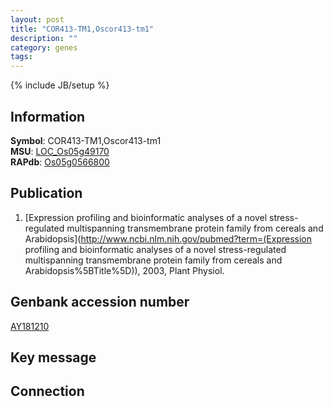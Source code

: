 ```yaml
---
layout: post
title: "COR413-TM1,Oscor413-tm1"
description: ""
category: genes
tags: 
---
```

{% include JB/setup %}

## Information
__Symbol__: COR413-TM1,Oscor413-tm1  
__MSU__: [LOC_Os05g49170](http://rice.plantbiology.msu.edu/cgi-bin/ORF_infopage.cgi?orf=LOC_Os05g49170)  
__RAPdb__: [Os05g0566800](http://rapdb.dna.affrc.go.jp/viewer/gbrowse_details/irgsp1?name=Os05g0566800)  

## Publication
1. [Expression profiling and bioinformatic analyses of a novel stress-regulated multispanning transmembrane protein family from cereals and Arabidopsis](http://www.ncbi.nlm.nih.gov/pubmed?term=(Expression profiling and bioinformatic analyses of a novel stress-regulated multispanning transmembrane protein family from cereals and Arabidopsis%5BTitle%5D)), 2003, Plant Physiol.

## Genbank accession number
[AY181210](http://www.ncbi.nlm.nih.gov/nuccore/AY181210)

## Key message

## Connection


